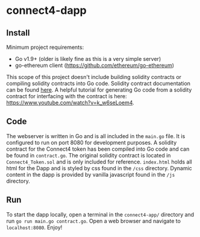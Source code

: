 # connect4-dapp

## Install
Minimum project requirements:
- Go 	v1.9+ (older is likely fine as this is a very simple server)
- go-ethereum client (https://github.com/ethereum/go-ethereum)

This scope of this project doesn't include building solidity contracts or compiling solidity contracts into Go code. Solidity contract documentation can be found [here](http://solidity.readthedocs.io/en/v0.4.21/introduction-to-smart-contracts.html). A helpful tutorial for generating Go code from a solidity contract for interfacing with the contract is here: https://www.youtube.com/watch?v=k_w6seLoem4.

## Code
The webserver is written in Go and is all included in the `main.go` file. It is configured to run on port 8080 for development purposes. A solidity contract for the Connect4 token has been compiled into Go code and can be found in `contract.go`. The original solidity contract is located in `Connect4_Token.sol` and is only included for reference. `index.html` holds all html for the Dapp and is styled by css found in the `/css` directory. Dynamic content in the dapp is provided by vanilla javascript found in the `/js` directory.

## Run
To start the dapp locally, open a terminal in the `connect4-app/` directory and run `go run main.go contract.go`. Open a web browser and navigate to `localhost:8080`. Enjoy!

